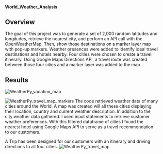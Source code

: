 #### World_Weather_Analysis  

## Overview 
The goal of this project was to generate a set of 2,000 random latitudes and longitudes, retrieve the nearest city, and perform an API call with the OpenWeatherMap. Then, show those destinations on a marker layer map with pop-up markers. Weather presences were added to identify ideal travel destinations and hotels nearby. Four cities were chosen to create a travel itinerary. Using Google Maps Directions API, a travel route was created between those four cities and a marker layer was added to the map

## Results

![WeatherPy_vacation_map](https://user-images.githubusercontent.com/83378141/123011452-6a780780-d38e-11eb-9463-80d66ba87d19.png)

![WeatherPy_travel_map_markers](https://user-images.githubusercontent.com/83378141/123013109-9052db80-d391-11eb-9e0d-ea551b9048ad.png)
The code retrieved weather data of many cities around the World. A map was created will all these cities displaying their location, country and current weather description. In addition to the city weather data gathered. I used input statements to retrieve customer weather preferences. With this filtered dataframe of cities I found the nearest hotel using Google Maps API to serve as a travel recommendation to our customers.

A Trip has been designed for our customers with an itinerary and driving directions to all four cities. 
![WeatherPy_travel_map](https://user-images.githubusercontent.com/83378141/123013150-ab255000-d391-11eb-8301-548b831361b6.png)




